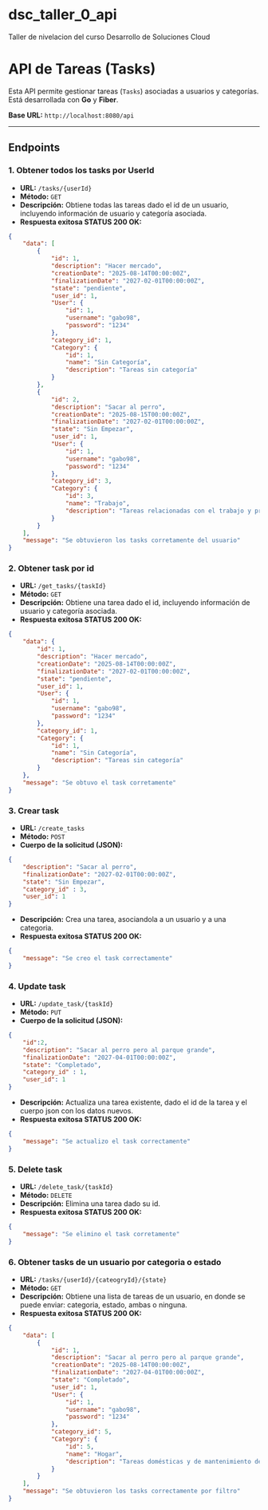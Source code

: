 # dsc_taller_0_api
Taller de nivelacion del curso Desarrollo de Soluciones Cloud

# API de Tareas (Tasks)

Esta API permite gestionar tareas (`Tasks`) asociadas a usuarios y categorías. Está desarrollada con **Go** y **Fiber**.

**Base URL:** `http://localhost:8080/api`

---

## Endpoints

### 1. Obtener todos los tasks por UserId
- **URL:** `/tasks/{userId}`
- **Método:** `GET`
- **Descripción:** Obtiene todas las tareas dado el id de un usuario, incluyendo información de usuario y categoría asociada.
- **Respuesta exitosa STATUS 200 OK:**
```json
{
    "data": [
        {
            "id": 1,
            "description": "Hacer mercado",
            "creationDate": "2025-08-14T00:00:00Z",
            "finalizationDate": "2027-02-01T00:00:00Z",
            "state": "pendiente",
            "user_id": 1,
            "User": {
                "id": 1,
                "username": "gabo98",
                "password": "1234"
            },
            "category_id": 1,
            "Category": {
                "id": 1,
                "name": "Sin Categoría",
                "description": "Tareas sin categoría"
            }
        },
        {
            "id": 2,
            "description": "Sacar al perro",
            "creationDate": "2025-08-15T00:00:00Z",
            "finalizationDate": "2027-02-01T00:00:00Z",
            "state": "Sin Empezar",
            "user_id": 1,
            "User": {
                "id": 1,
                "username": "gabo98",
                "password": "1234"
            },
            "category_id": 3,
            "Category": {
                "id": 3,
                "name": "Trabajo",
                "description": "Tareas relacionadas con el trabajo y proyectos laborales"
            }
        }
    ],
    "message": "Se obtuvieron los tasks corretamente del usuario"
}
```
### 2. Obtener task por id
- **URL:** `/get_tasks/{taskId}`
- **Método:** `GET`
- **Descripción:** Obtiene una tarea dado el id, incluyendo información de usuario y categoría asociada.
- **Respuesta exitosa STATUS 200 OK:**
```json
{
    "data": {
        "id": 1,
        "description": "Hacer mercado",
        "creationDate": "2025-08-14T00:00:00Z",
        "finalizationDate": "2027-02-01T00:00:00Z",
        "state": "pendiente",
        "user_id": 1,
        "User": {
            "id": 1,
            "username": "gabo98",
            "password": "1234"
        },
        "category_id": 1,
        "Category": {
            "id": 1,
            "name": "Sin Categoría",
            "description": "Tareas sin categoría"
        }
    },
    "message": "Se obtuvo el task corretamente"
}
```
### 3. Crear task
- **URL:** `/create_tasks`
- **Método:** `POST`
- **Cuerpo de la solicitud (JSON):**
```json
{
    "description": "Sacar al perro",
    "finalizationDate": "2027-02-01T00:00:00Z",
    "state": "Sin Empezar",
    "category_id" : 3,
    "user_id": 1
}
```
- **Descripción:** Crea una tarea, asociandola a un usuario y a una categoria.
- **Respuesta exitosa STATUS 200 OK:**
```json
{
    "message": "Se creo el task correctamente"
}
```
### 4. Update task
- **URL:** `/update_task/{taskId}`
- **Método:** `PUT`
- **Cuerpo de la solicitud (JSON):**
```json
{
    "id":2,
    "description": "Sacar al perro pero al parque grande",
    "finalizationDate": "2027-04-01T00:00:00Z",
    "state": "Completado",
    "category_id" : 1,
    "user_id": 1
}
```
- **Descripción:** Actualiza una tarea existente, dado el id de la tarea y el cuerpo json con los datos nuevos.
- **Respuesta exitosa STATUS 200 OK:**
```json
{
    "message": "Se actualizo el task correctamente"
}
```
### 5. Delete task
- **URL:** `/delete_task/{taskId}`
- **Método:** `DELETE`
- **Descripción:** Elimina una tarea dado su id.
- **Respuesta exitosa STATUS 200 OK:**
```json
{
    "message": "Se elimino el task corretamente"
}
```
### 6. Obtener tasks de un usuario por categoria o estado
- **URL:** `/tasks/{userId}/{cateogryId}/{state}`
- **Método:** `GET`
- **Descripción:** Obtiene una lista de tareas de un usuario, en donde se puede enviar: categoria, estado, ambas o ninguna.
- **Respuesta exitosa STATUS 200 OK:**
```json
{
    "data": [
        {
            "id": 1,
            "description": "Sacar al perro pero al parque grande",
            "creationDate": "2025-08-14T00:00:00Z",
            "finalizationDate": "2027-04-01T00:00:00Z",
            "state": "Completado",
            "user_id": 1,
            "User": {
                "id": 1,
                "username": "gabo98",
                "password": "1234"
            },
            "category_id": 5,
            "Category": {
                "id": 5,
                "name": "Hogar",
                "description": "Tareas domésticas y de mantenimiento del hogar"
            }
        }
    ],
    "message": "Se obtuvieron los tasks correctamente por filtro"
}
```


